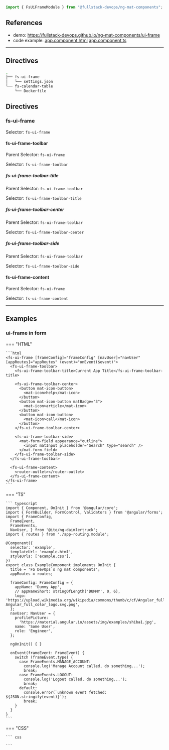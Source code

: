 ```typescript
import { FsUiFrameModule } from "@fullstack-devops/ng-mat-components";
```

## References

- demo: https://fullstack-devops.github.io/ng-mat-components/ui-frame
- code example:
  [app.component.html](https://github.com/fullstack-devops/ng-mat-components/blob/main/projects/lib-workspace/src/app/app.component.html)
  [app.component.ts](https://github.com/fullstack-devops/ng-mat-components/blob/main/projects/lib-workspace/src/app/app.component.ts)

---

## Directives

```bash
.
├── fs-ui-frame
│   └── settings.json
└── fs-calendar-table
    └── Dockerfile
```

## Directives

### fs-ui-frame

Selector: `fs-ui-frame`

#### fs-ui-frame-toolbar

Parent Selector: `fs-ui-frame`

Selector: `fs-ui-frame-toolbar`

##### fs-ui-frame-toolbar-title

Parent Selector: `fs-ui-frame-toolbar`

Selector: `fs-ui-frame-toolbar-title`

##### fs-ui-frame-toolbar-center

Parent Selector: `fs-ui-frame-toolbar`

Selector: `fs-ui-frame-toolbar-center`

##### fs-ui-frame-toolbar-side

Parent Selector: `fs-ui-frame-toolbar`

Selector: `fs-ui-frame-toolbar-side`

#### fs-ui-frame-content

Parent Selector: `fs-ui-frame`

Selector: `fs-ui-frame-content`

---

## Examples

### ui-frame in form

=== "HTML"

    ```html
    <fs-ui-frame [frameConfig]="frameConfig" [navUser]="navUser" [appRoutes]="appRoutes" (event)="onEvent($event)">
      <fs-ui-frame-toolbar>
        <fs-ui-frame-toolbar-title>Current App Title</fs-ui-frame-toolbar-title>

        <fs-ui-frame-toolbar-center>
          <button mat-icon-button>
            <mat-icon>help</mat-icon>
          </button>
          <button mat-icon-button matBadge="3">
            <mat-icon>article</mat-icon>
          </button>
          <button mat-icon-button>
            <mat-icon>call</mat-icon>
          </button>
        </fs-ui-frame-toolbar-center>

        <fs-ui-frame-toolbar-side>
          <mat-form-field appearance="outline">
            <input matInput placeholder="Search" type="search" />
          </mat-form-field>
        </fs-ui-frame-toolbar-side>
      </fs-ui-frame-toolbar>

      <fs-ui-frame-content>
        <router-outlet></router-outlet>
      </fs-ui-frame-content>
    </fs-ui-frame>
    ```

=== "TS"

    ``` typescript
    import { Component, OnInit } from '@angular/core';
    import { FormBuilder, FormControl, Validators } from '@angular/forms';
    import { FrameConfig,
      FrameEvent,
      FrameEvents,
      NavUser, } from '@ite/ng-daimlertruck';
    import { routes } from './app-routing.module';

    @Component({
      selector: 'example',
      templateUrl: 'example.html',
      styleUrls: ['example.css'],
    })
    export class ExampleComponent implements OnInit {
      title = 'FS DevOps`s ng mat components';
      appRoutes = routes;

      frameConfig: FrameConfig = {
        appName: 'Dummy App',
        // appNameShort: stringOfLength('DUMMY', 0, 6),
        logo: 'https://upload.wikimedia.org/wikipedia/commons/thumb/c/cf/Angular_full_color_logo.svg/1024px-Angular_full_color_logo.svg.png',
      };
      navUser: NavUser = {
        profilePicture:
          'https://material.angular.io/assets/img/examples/shiba1.jpg',
        name: 'Some User',
        role: 'Engineer',
      };

      ngOnInit() { }

      onEvent(frameEvent: FrameEvent) {
        switch (frameEvent.type) {
          case FrameEvents.MANAGE_ACCOUNT:
            console.log('Manage Account called, do something...');
            break;
          case FrameEvents.LOGOUT:
            console.log('Logout called, do something...');
            break;
          default:
            console.error(`unknown event fetched: ${JSON.stringify(event)}`);
            break;
        }
      }
    }
    ```

=== "CSS"

    ``` css

    ```
